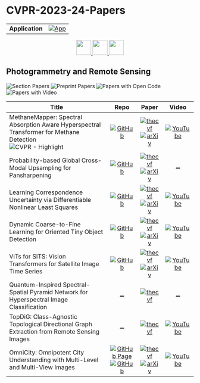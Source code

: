 # CVPR-2023-24-Papers

<table>
    <tr>
        <td><strong>Application</strong></td>
        <td>
            <a href="https://huggingface.co/spaces/DmitryRyumin/NewEraAI-Papers" style="float:left;">
                <img src="https://img.shields.io/badge/🤗-NewEraAI--Papers-FFD21F.svg" alt="App" />
            </a>
        </td>
    </tr>
</table>

<div align="center">
  <a href="https://github.com/DmitryRyumin/CVPR-2023-24-Papers/blob/main/sections/2023/main/optimization-methods-other-than-deep-learning.md">
    <img src="https://cdn.jsdelivr.net/gh/DmitryRyumin/NewEraAI-Papers@main/images/left.svg" width="40" alt="" />
  </a>
  <a href="https://github.com/DmitryRyumin/CVPR-2023-24-Papers/">
    <img src="https://cdn.jsdelivr.net/gh/DmitryRyumin/NewEraAI-Papers@main/images/home.svg" width="40" alt="" />
  </a>
  <a href="https://github.com/DmitryRyumin/CVPR-2023-24-Papers/blob/main/sections/2023/main/computer-vision-theory.md">
    <img src="https://cdn.jsdelivr.net/gh/DmitryRyumin/NewEraAI-Papers@main/images/right.svg" width="40" alt="" />
  </a>
</div>

## Photogrammetry and Remote Sensing

![Section Papers](https://img.shields.io/badge/Section%20Papers-8-42BA16) ![Preprint Papers](https://img.shields.io/badge/Preprint%20Papers-6-b31b1b) ![Papers with Open Code](https://img.shields.io/badge/Papers%20with%20Open%20Code-6-1D7FBF) ![Papers with Video](https://img.shields.io/badge/Papers%20with%20Video-6-FF0000)

| **Title** | **Repo** | **Paper** | **Video** |
|-----------|:--------:|:---------:|:---------:|
| MethaneMapper: Spectral Absorption Aware Hyperspectral Transformer for Methane Detection <br /> ![CVPR - Highlight](https://img.shields.io/badge/CVPR-Highlight-FFFF00) | [![GitHub](https://img.shields.io/github/stars/UCSB-VRL/MethaneMapper-Spectral-Absorption-aware-Hyperspectral-Transformer-for-Methane-Detection?style=flat)](https://github.com/UCSB-VRL/MethaneMapper-Spectral-Absorption-aware-Hyperspectral-Transformer-for-Methane-Detection) | [![thecvf](https://img.shields.io/badge/pdf-thecvf-7395C5.svg)](https://openaccess.thecvf.com/content/CVPR2023/papers/Kumar_MethaneMapper_Spectral_Absorption_Aware_Hyperspectral_Transformer_for_Methane_Detection_CVPR_2023_paper.pdf) <br /> [![arXiv](https://img.shields.io/badge/arXiv-2304.02767-b31b1b.svg)](http://arxiv.org/abs/2304.02767) | [![YouTube](https://img.shields.io/badge/YouTube-%23FF0000.svg?style=for-the-badge&logo=YouTube&logoColor=white)](https://www.youtube.com/watch?v=N_faP8AWhBQ) |
| Probability-based Global Cross-Modal Upsampling for Pansharpening | [![GitHub](https://img.shields.io/github/stars/Zeyu-Zhu/PGCU?style=flat)](https://github.com/Zeyu-Zhu/PGCU) | [![thecvf](https://img.shields.io/badge/pdf-thecvf-7395C5.svg)](https://openaccess.thecvf.com/content/CVPR2023/papers/Zhu_Probability-Based_Global_Cross-Modal_Upsampling_for_Pansharpening_CVPR_2023_paper.pdf) <br /> [![arXiv](https://img.shields.io/badge/arXiv-2303.13659-b31b1b.svg)](http://arxiv.org/abs/2303.13659) | :heavy_minus_sign: |
| Learning Correspondence Uncertainty via Differentiable Nonlinear Least Squares | [![GitHub](https://img.shields.io/github/stars/DominikMuhle/dnls_covs?style=flat)](https://github.com/DominikMuhle/dnls_covs) | [![thecvf](https://img.shields.io/badge/pdf-thecvf-7395C5.svg)](https://openaccess.thecvf.com/content/CVPR2023/papers/Muhle_Learning_Correspondence_Uncertainty_via_Differentiable_Nonlinear_Least_Squares_CVPR_2023_paper.pdf) <br /> [![arXiv](https://img.shields.io/badge/arXiv-2305.09527-b31b1b.svg)](https://arxiv.org/abs/2305.09527) | [![YouTube](https://img.shields.io/badge/YouTube-%23FF0000.svg?style=for-the-badge&logo=YouTube&logoColor=white)](https://www.youtube.com/watch?v=_wDUresP6v8) |
| Dynamic Coarse-to-Fine Learning for Oriented Tiny Object Detection | [![GitHub](https://img.shields.io/github/stars/Chasel-Tsui/mmrotate-dcfl?style=flat)](https://github.com/Chasel-Tsui/mmrotate-dcfl) | [![thecvf](https://img.shields.io/badge/pdf-thecvf-7395C5.svg)](https://openaccess.thecvf.com/content/CVPR2023/papers/Xu_Dynamic_Coarse-To-Fine_Learning_for_Oriented_Tiny_Object_Detection_CVPR_2023_paper.pdf) <br /> [![arXiv](https://img.shields.io/badge/arXiv-2304.08876-b31b1b.svg)](http://arxiv.org/abs/2304.08876) | [![YouTube](https://img.shields.io/badge/YouTube-%23FF0000.svg?style=for-the-badge&logo=YouTube&logoColor=white)](https://www.youtube.com/watch?v=diic4cEKbtw) |
| ViTs for SITS: Vision Transformers for Satellite Image Time Series | [![GitHub](https://img.shields.io/github/stars/michaeltrs/DeepSatModels?style=flat)](https://github.com/michaeltrs/DeepSatModels) | [![thecvf](https://img.shields.io/badge/pdf-thecvf-7395C5.svg)](https://openaccess.thecvf.com/content/CVPR2023/papers/Tarasiou_ViTs_for_SITS_Vision_Transformers_for_Satellite_Image_Time_Series_CVPR_2023_paper.pdf) <br /> [![arXiv](https://img.shields.io/badge/arXiv-2301.04944-b31b1b.svg)](http://arxiv.org/abs/2301.04944) | [![YouTube](https://img.shields.io/badge/YouTube-%23FF0000.svg?style=for-the-badge&logo=YouTube&logoColor=white)](https://www.youtube.com/watch?v=u1bjplvB7Vk) |
| Quantum-Inspired Spectral-Spatial Pyramid Network for Hyperspectral Image Classification | :heavy_minus_sign: | [![thecvf](https://img.shields.io/badge/pdf-thecvf-7395C5.svg)](https://openaccess.thecvf.com/content/CVPR2023/papers/Zhang_Quantum-Inspired_Spectral-Spatial_Pyramid_Network_for_Hyperspectral_Image_Classification_CVPR_2023_paper.pdf) | :heavy_minus_sign: |
| TopDiG: Class-Agnostic Topological Directional Graph Extraction from Remote Sensing Images | :heavy_minus_sign: | [![thecvf](https://img.shields.io/badge/pdf-thecvf-7395C5.svg)](https://openaccess.thecvf.com/content/CVPR2023/papers/Yang_TopDiG_Class-Agnostic_Topological_Directional_Graph_Extraction_From_Remote_Sensing_Images_CVPR_2023_paper.pdf) | [![YouTube](https://img.shields.io/badge/YouTube-%23FF0000.svg?style=for-the-badge&logo=YouTube&logoColor=white)](https://www.youtube.com/watch?v=B2lJcBjaJAA) |
| OmniCity: Omnipotent City Understanding with Multi-Level and Multi-View Images | [![GitHub Page](https://img.shields.io/badge/GitHub-Page-159957.svg)](https://city-super.github.io/omnicity/) <br /> [![GitHub](https://img.shields.io/github/stars/sysu-lwj-lab/OmniCity-v1.0?style=flat)](https://github.com/sysu-lwj-lab/OmniCity-v1.0) | [![thecvf](https://img.shields.io/badge/pdf-thecvf-7395C5.svg)](https://openaccess.thecvf.com/content/CVPR2023/papers/Li_OmniCity_Omnipotent_City_Understanding_With_Multi-Level_and_Multi-View_Images_CVPR_2023_paper.pdf) <br /> [![arXiv](https://img.shields.io/badge/arXiv-2208.00928-b31b1b.svg)](http://arxiv.org/abs/2208.00928) | [![YouTube](https://img.shields.io/badge/YouTube-%23FF0000.svg?style=for-the-badge&logo=YouTube&logoColor=white)](https://www.youtube.com/watch?v=-lrFgcyyCHQ) |
